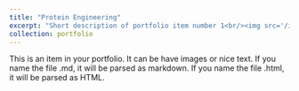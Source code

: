 ```yaml
---
title: "Protein Engineering"
excerpt: "Short description of portfolio item number 1<br/><img src='/images/Rigging.jpg'>"
collection: portfolio
---
```


This is an item in your portfolio. It can be have images or nice text. If you name the file .md, it will be parsed as markdown. If you name the file .html, it will be parsed as HTML. 
